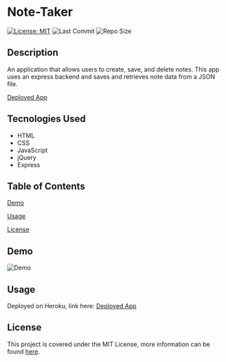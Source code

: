 # Note-Taker
  [![License: MIT](https://img.shields.io/badge/License-MIT-yellow.svg)](https://opensource.org/licenses/MIT) ![Last Commit](https://img.shields.io/github/last-commit/whitneym92/note-taker) ![Repo Size](https://img.shields.io/github/repo-size/whitneym92/note-taker)

  ## Description
  An application that allows users to create, save, and delete notes. This app uses an express backend and saves and retrieves note data from a JSON file.

  [Deployed App](https://secure-springs-81431.herokuapp.com/)
  
  ## Tecnologies Used
  * HTML 
  * CSS
  * JavaScript
  * jQuery
  * Express

  ## Table of Contents
  [Demo](#Demo)

  [Usage](#Usage)

  [License](#License)
  
  ## Demo
  ![Demo](public/assets/Note-Taker.gif)
  
  ## Usage
   Deployed on Heroku, link here: [Deployed App](https://secure-springs-81431.herokuapp.com/)
  
  ## License
  This project is covered under the MIT License, more information can be found [here](https://opensource.org/licenses/MIT).
 
  

